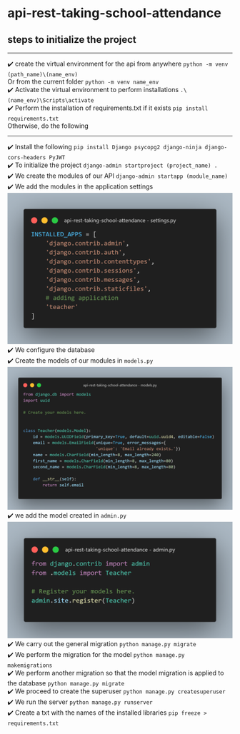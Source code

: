 # api-rest-taking-school-attendance

## steps to initialize the project

---

:heavy_check_mark: create the virtual environment for the api from anywhere `python -m venv (path_name)\(name_env)`  
Or from the current folder `python -m venv name_env`  
:heavy_check_mark: Activate the virtual environment to perform installations `.\(name_env)\Scripts\activate`  
:heavy_check_mark: Perform the installation of requirements.txt if it exists `pip install requirements.txt`  
Otherwise, do the following

---

:heavy_check_mark: Install the following `pip install Django psycopg2 django-ninja django-cors-headers PyJWT`  
:heavy_check_mark: To initialize the project `django-admin startproject (project_name) .`  
:heavy_check_mark: We create the modules of our API `django-admin startapp (module_name)`  
:heavy_check_mark: We add the modules in the application settings  
![](./image/code1.png)
:heavy_check_mark: We configure the database  
:heavy_check_mark: Create the models of our modules in `models.py`  
![](./image/code2.png)
:heavy_check_mark: we add the model created in `admin.py`  
![](./image/code3.png)
:heavy_check_mark: We carry out the general migration `python manage.py migrate`  
:heavy_check_mark: We perform the migration for the model `python manage.py makemigrations`  
:heavy_check_mark: We perform another migration so that the model migration is applied to the database `python manage.py migrate`  
:heavy_check_mark: We proceed to create the superuser `python manage.py createsuperuser`  
:heavy_check_mark: We run the server `python manage.py runserver`  
:heavy_check_mark: Create a txt with the names of the installed libraries `pip freeze > requirements.txt`
